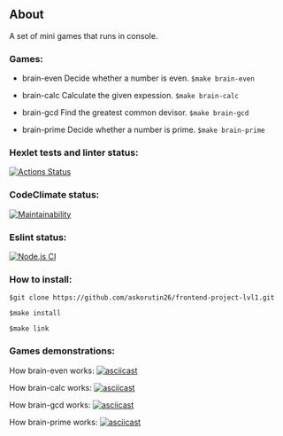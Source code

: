 
## About 
A set of mini games that runs in console.
### Games:
* brain-even
Decide whether a number is even.
`$make brain-even`

* brain-calc
Calculate the given expession.
`$make brain-calc`

* brain-gcd
Find the greatest common devisor.
`$make brain-gcd`

* brain-prime
Decide whether a number is prime.
`$make brain-prime`


### Hexlet tests and linter status:
[![Actions Status](https://github.com/askorutin26/frontend-project-lvl1/workflows/hexlet-check/badge.svg)](https://github.com/askorutin26/frontend-project-lvl1/actions)
### CodeClimate status:
[![Maintainability](https://api.codeclimate.com/v1/badges/341dd28fb6f5ec5ad776/maintainability)](https://codeclimate.com/github/askorutin26/frontend-project-lvl1/maintainability)
### Eslint status:
[![Node.js CI](https://github.com/askorutin26/frontend-project-lvl1/actions/workflows/node.js.yml/badge.svg?branch=main)](https://github.com/askorutin26/frontend-project-lvl1/actions/workflows/node.js.yml)


### How to install:

`$git clone https://github.com/askorutin26/frontend-project-lvl1.git`

`$make install`

`$make link`


### Games demonstrations:

How brain-even works:
[![asciicast](https://asciinema.org/a/412987.svg)](https://asciinema.org/a/412987)

How brain-calc works:
[![asciicast](https://asciinema.org/a/414233.svg)](https://asciinema.org/a/414233)

How brain-gcd works:
[![asciicast](https://asciinema.org/a/414543.svg)](https://asciinema.org/a/414543)

How brain-prime works:
[![asciicast](https://asciinema.org/a/415006.svg)](https://asciinema.org/a/415006)
